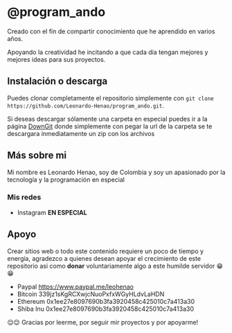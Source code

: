 # @program_ando
Creado con el fin de compartir conocimiento 
que he aprendido en varios años.

Apoyando la creatividad he incitando a que cada día 
tengan mejores y mejores ideas para sus proyectos.

## Instalación o descarga
Puedes clonar completamente el repositorio simplemente
con `git clone https://github.com/Leonardo-Henao/program_ando.git`. 

Si deseas descargar sólamente una carpeta en especial
puedes ir a la página [DownGit](https://minhaskamal.github.io/DownGit/#/home)
donde simplemente con pegar la url de la carpeta 
se te descargara inmediatamente un zip con los archivos

## Más sobre mi

Mi nombre es Leonardo Henao, soy de Colombia y soy
un apasionado por la tecnología y la 
programación en especial

### Mis redes

- Instagram **EN ESPECIAL**

## Apoyo

Crear sitios web o todo este contenido requiere
un poco de tiempo y energía, agradezco a quienes
desean apoyar el crecimiento de este repositorio
asi como **donar** voluntariamente algo a este
humilde servidor 😁😁

- Paypal
  https://www.paypal.me/leohenao
- Bitcoin
  339jz1sKgRCXwjcNuoPxfxWGyHLdvLaHDN
- Ethereum
  0x1ee27e8097690b3fa3920458c425010c7a413a30
- Shiba Inu
  0x1ee27e8097690b3fa3920458c425010c7a413a30

😌😌 Gracias por leerme, por seguir mir proyectos y por apoyarme!
